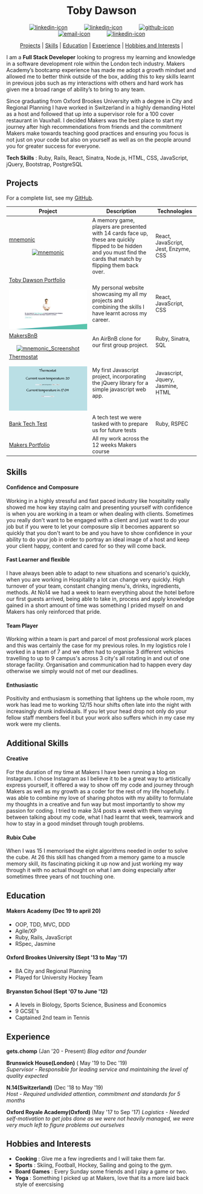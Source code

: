 <div align="center">
  
<h1> Toby Dawson </h1>
  <a href=https://www.linkedin.com/in/toby-dawson-942357158/>
  <img src="https://www.iconfinder.com/data/icons/free-social-icons/67/linkedin_circle_color-512.png" alt="linkedin-icon" height="40" width="40" hspace="20"></a>
    <a href=https://www.instagram.com/gets.chomp/>
    <img src="https://cdn0.iconfinder.com/data/icons/social-networks-and-media-flat-icons/136/Social_Media_Socialmedia_network_share_socialnetwork_network-22-512.png" alt="linkedin-icon" height="40" width="40" hspace="20"></a>  
   <a href="https://github.com/tobydawson1">
  <img src="https://cdn0.iconfinder.com/data/icons/octicons/1024/mark-github-512.png" alt="github-icon" height="38" width="38" hspace="20"></a>
  <a href="mailto:tobydawson1@gmail.com">
  <img src="https://cdn3.iconfinder.com/data/icons/linecons-free-vector-icons-pack/32/mail-512.png" alt="email-icon" height="38" width="38" hspace="20"></a>
   <a href=https://tobydawson.netlify.app/>
  <img src="https://cdn.onlinewebfonts.com/svg/img_314784.png" alt="linkedin-icon" height="40" width="40" hspace="20"></a>

[Projects](#projects) | [Skills](#skills) | [Education](#education) | [Experience](#experience) | [Hobbies and Interests](#hobbies-and-interests) |

</div>

I am a **Full Stack Developer** looking to progress my learning and knowledge in a software development role within the London tech industry. Makers Academy’s bootcamp experience has made me adopt a growth mindset and allowed me to better think outside of the box, adding this to key skills learnt in previous jobs such as my interactions with others and hard work has given me a broad range of ability’s to bring to any team.

Since graduating from Oxford Brookes University with a degree in City and Regional Planning I have worked in Switzerland in a highly demanding Hotel as a host and followed that up into a supervisor role for a 100 cover restaurant in Vauxhall. I decided Makers was the best place to start my journey after high recommendations from friends and the commitment Makers make towards teaching good practices and ensuring you focus is not just on your code but also on yourself as well as on the people around you for greater success for everyone.

**Tech Skills** : Ruby, Rails, React, Sinatra, Node.js, HTML, CSS, JavaScript, jQuery, Bootstrap, PostgreSQL

## Projects

For a complete list, see my [GitHub](https://github.com/tobydawson1?tab=repositories).

| Project   | Description | Technologies |
|---        |---         |---           |
| [mnemonic](https://github.com/tobydawson1/mnemonic)<br /><br /><a href="https://github.com/tobydawson1/mnemonic"><div align="center" width="600">![mnemonic](screenshots/mnemonic.png)</div></a>| A memory game, players are presented with 14 cards face up, these are quickly flipped to be hidden and you must find the cards that match by flipping them back over. | React, JavaScript, Jest, Enzyme, CSS |
| [Toby Dawson Portfolio](https://tobydawson.netlify.app/)<br /><br /><a href="https://tobydawson.netlify.app/"><div align="center" width="600">![tobydawson](screenshots/tobydawson.png)</div></a>| My personal website showcasing my all my projects and combining the skills I have learnt across my career. | React, JavaScript, CSS |
| [MakersBnB](https://github.com/tobydawson1/MakersBNB) <br /><br /><a href="https://github.com/tobydawson1/MakersBNB"><div align="center" width="600">![mnemonic_Screenshot](screenshots/makersbnb.png)</div></a> | An AirBnB clone for our first group project. | Ruby,  Sinatra, SQL  |
| [Thermostat](https://github.com/tobydawson1/Thermostat-) <br /><br /><a href="https://github.com/tobydawson1/Thermostat-"><div align="center" width="600">![mnemonic_Screenshot](screenshots/thermostat.png)</div></a> | My first Javascript project, incorporating the jQuery library for a simple javascript web app. | Javascript, Jquery, Jasmine, HTML |
|[Bank Tech Test](https://github.com/tobydawson1/Bank-Tech-Test)| A tech test we were tasked with to prepare us for future tests | Ruby, RSPEC|
| [Makers Portfolio](https://github.com/tobydawson1/Makers_Portfolio) | All my work across the 12 weeks Makers course | |

## Skills

#### Confidence and Composure

Working in a highly stressful and fast paced industry like hospitality really showed me how key staying calm and presenting yourself with confidence is when you are working in a team or when dealing with clients. Sometimes you really don't want to be engaged with a client and just want to do your job but if you were to let your composure slip it becomes apparent so quickly that you don't want to be and you have to show confidence in your ability to do your job in order to portray an ideal image of a host and keep your client happy, content and cared for so they will come back.

#### Fast Learner and flexible

I have always been able to adapt to new situations and scenario's quickly, when you are working in Hospitality a lot can change very quickly. High turnover of your team, constant changing menu's, drinks, ingredients, methods. At No14 we had a week to learn everything about the hotel before our first guests arrived, being able to take in, process and apply knowledge gained in a short amount of time was something I prided myself on and Makers has only reinforced that pride. 

#### Team Player 

Working within a team is part and parcel of most professional work places and this was certainly the case for my previous roles. In my logistics role I worked in a team of 7 and we often had to organise 3 different vehicles travelling to up to 9 campus's across 3 city's all rotating in and out of one storage facility. Organisation and communication had to happen every day otherwise we simply would not of met our deadlines. 

#### Enthusiastic 

Positivity and enthusiasm is something that lightens up the whole room, my work has lead me to working 12/15 hour shifts often late into the night with increasingly drunk individuals. If you let your head drop not only do your fellow staff members feel it but your work also suffers which in my case my work were my clients.

## Additional Skills

#### Creative 

For the duration of my time at Makers I have been running a blog on Instagram. I chose Instagram as I believe it to be a great way to artistically express yourself, it offered a way to show off my code and journey through Makers as well as my growth as a coder for the rest of my life hopefully. I was able to combine my love of sharing photos with my ability to formulate my thoughts in a creative and fun way but most importantly to show my passion for coding. I tried to make 3/4 posts a week with them varying between talking about my code, what I had learnt that week, teamwork and how to stay in a good mindset through tough problems. 

#### Rubix Cube

When I was 15 I memorised the eight algorithms needed in order to solve the cube. At 26 this skill has changed from a memory game to a muscle memory skill, its fascinating picking it up now and just working my way through it with no actual thought on what I am doing especially after sometimes three years of not touching one.

## Education

#### Makers Academy (Dec 19 to april 20)

- OOP, TDD, MVC, DDD
- Agile/XP
- Ruby, Rails, JavaScript
- RSpec, Jasmine

#### Oxford Brookes University (Sept '13 to May '17)

- BA City and Regional Planning
- Played for University Hockey Team

#### Bryanston School (Sept '07 to June '12)

- A levels in Biology, Sports Science, Business and Economics
- 9 GCSE's
- Captained 2nd team in Tennis

## Experience

**gets.chomp** (Jan '20 - Present) 
*Blog editor and founder*

**Brunswick House(London)** ( May '19 to Dec '19)    
*Supervisor - Responsible for leading service and maintaining the level of quality expected*

**N.14(Switzerland)** (Dec '18 to May '19)   
*Host - Required undivided attention, commitment and standards for 5 months*

**Oxford Royale Academy(Oxford)** (May '17 to Sep '17)
*Logistics - Needed self-motivation to get jobs done as we were not heavily managed, we were very much left to figure problems out ourselves*


## Hobbies and Interests

- **Cooking** : Give me a few ingredients and I will take them far. 
- **Sports** : Skiing, Football, Hockey, Sailing and going to the gym. 
- **Board Games** : Every Sunday some friends and I play a game or two.
- **Yoga** : Something I picked up at Makers, love that its a more laid back style of exercsising
